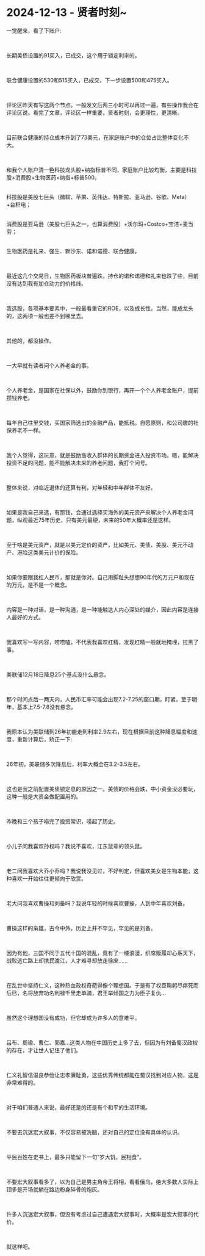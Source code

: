 # 2024-12-13 - 贤者时刻~

<p style="visibility: visible;">一觉醒来，看了下账户:</p><p style="visibility: visible;"><br style="visibility: visible;"></p><p style="visibility: visible;">长期美债设置的91买入，已成交，这个用于锁定利率的。</p><p style="visibility: visible;"><br style="visibility: visible;"></p><p style="visibility: visible;">联合健康设置的530和515买入，已成交，下一步设置500和475买入。</p><p style="visibility: visible;"><br style="visibility: visible;"></p><p style="visibility: visible;">评论区昨天有写这两个节点。一般发文后两三小时可以再过一遍，有些操作我会在评论区说。看完了文章，评论区一样重要，贤者时刻，会更理性，更清晰。</p><p style="visibility: visible;"><br style="visibility: visible;"></p><p style="visibility: visible;">目前联合健康的持仓成本升到了73美元，在家庭账户中的仓位占比整体变化不大。</p><p style="visibility: visible;"><br style="visibility: visible;"></p><p style="visibility: visible;">和我个人账户清一色科技龙头股+纳指标普不同，家庭账户比较均衡，主要是科技股+消费股+生物医药+纳指+标普500。</p><p style="visibility: visible;"><br style="visibility: visible;">科技股是美股七巨头（微软、苹果、英伟达、特斯拉、亚马逊、谷歌、Meta）+台积电；</p><p style="visibility: visible;"><br style="visibility: visible;">消费股是亚马逊（美股七巨头之一，也算消费股）+沃尔玛+Costco+宝洁+麦当劳；</p><p style="visibility: visible;"><br style="visibility: visible;">生物医药是礼来、强生、默沙东、诺和诺德、联合健康。</p><p style="visibility: visible;"><br style="visibility: visible;"></p><p style="visibility: visible;">最近这几个交易日，生物医药板块普遍跌，持仓的诺和诺德和礼来也跌了些，目前没有达到我有加仓动力的价格线。</p><p style="visibility: visible;"><br style="visibility: visible;"></p><p style="visibility: visible;">我选股，各项基本要素中，一般最看重它的ROE，以及成长性。当然，能成龙头的，这两项一般也差不到哪里去。</p><p style="visibility: visible;"><br style="visibility: visible;"></p><p style="visibility: visible;">其他的，都没操作。</p><p style="visibility: visible;"><br style="visibility: visible;"></p><p style="visibility: visible;">一大早就有读者问个人养老金的事。</p><p style="visibility: visible;"><br style="visibility: visible;"></p><p style="visibility: visible;">个人养老金，是国家在社保以外，鼓励你到银行，再开一个个人养老金账户，提前攒钱养老。</p><p style="visibility: visible;"><br style="visibility: visible;"></p><p style="visibility: visible;">每年自己往里交钱，买国家筛选出的金融产品，能抵税。自愿原则，和公司缴的社保养老不一样。</p><p style="visibility: visible;"><br style="visibility: visible;"></p><p style="visibility: visible;">我个人觉得，这玩意，就是鼓励高收入群体的长期资金进入投资市场。嗯，能解决投资不足的问题，能不能解决未来的养老问题，我打个问号。</p><p style="visibility: visible;"><br style="visibility: visible;"></p><p style="visibility: visible;">整体来说，对临近退休的还算有利，对年轻和中年群体不友好。</p><p><br></p><p>如果是我自己来选，有那钱，会通过选择买海外的美元资产来解决个人养老金问题，纵观最近75年历史，只有美元最硬，未来的50年大概率还是这样。</p><p><br></p><p>至于啥是美元资产，就是以美元定价的资产，比如美元、美债、美股、美元不动产、港险这类美元计价的保险。</p><p><br></p><p>如果你要跟我杠人民币，那就是你对。自己用脚趾头想想90年代的万元户和现在的万元，是不是一个概念。</p><p><br></p><p>内容是一种对话，是一种沟通，是一种能触达人内心深处的媒介，因此内容是连接人最好的方式。</p><p><br></p><p>我喜欢写一写内容，唠唠嗑，不代表我喜欢杠精，发现杠精一般就地掩埋，拉黑了事。</p><p><br></p><p>美联储12月18日降息25个基点没什么悬念。</p><p><br></p><p>那个时间点后一两天内，人民币汇率可能会出现7.2-7.25的窗口期，盯紧。至于明年，基本上7.5-7.8没有悬念。</p><p><br></p><p>我原本认为美联储到26年初能走到利率2.9左右，现在根据目前这种降息幅度和速度，重新计算后，矫正一下:</p><p><br></p><p>26年初，美联储多次降息后，利率大概会在3.2-3.5左右。</p><p><br></p><p>这也是我之前配置美债锁定息的原因之一。美债的价格会跌，中小资金没必要玩，这种一般是大资金做配置用的。</p><p><br></p><p>昨晚和三个孩子唠完了投资常识，唠起了历史。</p><p><br></p><p>小儿子问我喜欢孙权吗？我说不喜欢，江东鼠辈的领头鼠。</p><p><br></p><p>老二问我喜欢大乔小乔吗？我说我没见过，不好判定，但喜欢美女是生物本能，这种喜欢一开始往往更倾向于欣赏。</p><p><br></p><p>老大问我喜欢曹操和刘备吗？我说年轻的时候喜欢曹操，人到中年喜欢刘备。</p><p><br></p><p>曹操这样的枭雄，古今中外，历史上并不罕见，罕见的是刘备。</p><p><br></p><p>因为有他，三国不同于五代十国的混乱，竟有了一缕浪漫，织席贩履却心系天下，战败逃亡路上却携民渡江，人才难寻却放走徐庶……</p><p><br></p><p>在乱世中坚持仁义，这种热血政权奇葩得像个理想国。于是有了权臣鞠躬尽瘁死而后已，名将放弃功名利禄千里走单骑，君王举倾国之力为臣子复仇…</p><p><br></p><p>虽然这个理想国没有成功，但它却成为许多人的意难平。</p><p><br></p><p>吕布、周瑜、曹仁、郭嘉…这类人物在中国历史上多了去，但因为有刘备蜀汉政权的存在，才让世人记住了他们。</p><p><br></p><p>仁义礼智信温良恭俭让忠孝廉耻勇，这些优秀传统都能在蜀汉找到对应人物，这是非常难得的。</p><p><br></p><p>对于咱们普通人来说，最好还是的还是有个和平的生活环境。</p><p><br></p><p>不要去沉迷宏大叙事，不仅容易被洗脑，还对自己的定位没有具体的认识。</p><p><br></p><p>平民百姓在史书上，最多只能留下一句“岁大饥，民相食”。</p><p><br></p><p>不要宏大叙事看多了，以为自己是男主角帝王将相，看看俄乌，绝大多数人实际上顶多是开场就躺在路边粉身碎骨的炮灰。</p><p><br></p><p>许多人沉迷宏大叙事，但没有考虑过自己遭遇宏大叙事时，大概率是宏大叙事的代价。</p><p><br></p><p>就这样吧。</p><p style="display: none;"><mp-style-type data-value="10000"></mp-style-type></p>